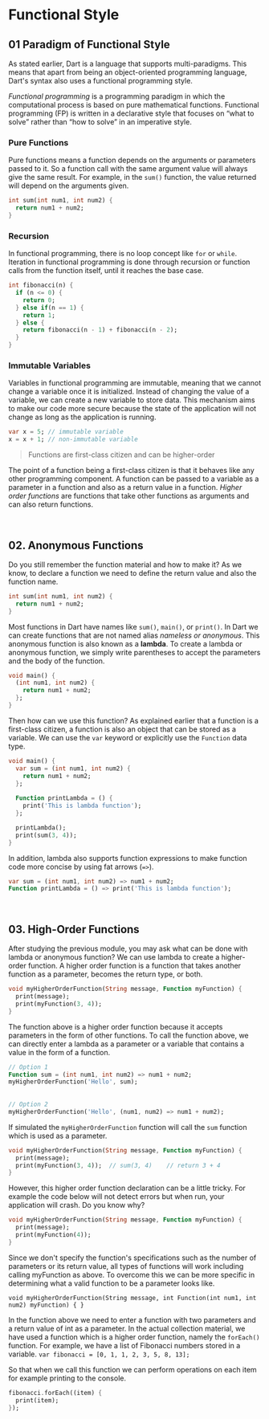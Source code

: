 # Functional Style

## 01 Paradigm of Functional Style
As stated earlier, Dart is a language that supports multi-paradigms. This means that apart from being an object-oriented programming language, Dart's syntax also uses a functional programming style.

*Functional programming* is a programming paradigm in which the computational process is based on pure mathematical functions. Functional programming (FP) is written in a declarative style that focuses on “what to solve” rather than “how to solve” in an imperative style.

### Pure Functions
Pure functions means a function depends on the arguments or parameters passed to it. So a function call with the same argument value will always give the same result. For example, in the `sum()` function, the value returned will depend on the arguments given.

```dart
int sum(int num1, int num2) {
  return num1 + num2;
}
```

### Recursion
In functional programming, there is no loop concept like `for` or `while`. Iteration in functional programming is done through recursion or function calls from the function itself, until it reaches the base case.

```dart
int fibonacci(n) {
  if (n <= 0) {
    return 0;
  } else if(n == 1) {
    return 1;
  } else {
    return fibonacci(n - 1) + fibonacci(n - 2);
  }
}
```

### Immutable Variables
Variables in functional programming are immutable, meaning that we cannot change a variable once it is initialized. Instead of changing the value of a variable, we can create a new variable to store data. This mechanism aims to make our code more secure because the state of the application will not change as long as the application is running.

```dart
var x = 5; // immutable variable 
x = x + 1; // non-immutable variable
```

> Functions are first-class citizen and can be higher-order

The point of a function being a first-class citizen is that it behaves like any other programming component. A function can be passed to a variable as a parameter in a function and also as a return value in a function. *Higher order functions* are functions that take other functions as arguments and can also return functions.

&emsp;
## 02. Anonymous Functions
Do you still remember the function material and how to make it? As we know, to declare a function we need to define the return value and also the function name.

```dart
int sum(int num1, int num2) {
  return num1 + num2;
}
```

Most functions in Dart have names like `sum()`, `main()`, or `print()`. In Dart we can create functions that are not named alias *nameless or anonymous*. This anonymous function is also known as a **lambda**. To create a lambda or anonymous function, we simply write parentheses to accept the parameters and the body of the function.

```dart
void main() {
  (int num1, int num2) {
    return num1 + num2;
  };
}
```

Then how can we use this function? As explained earlier that a function is a first-class citizen, a function is also an object that can be stored as a variable. We can use the `var` keyword or explicitly use the `Function` data type.

```dart
void main() {
  var sum = (int num1, int num2) {
    return num1 + num2;
  };
 
  Function printLambda = () {
    print('This is lambda function');
  };

  printLambda();
  print(sum(3, 4));
}
```

In addition, lambda also supports function expressions to make function code more concise by using fat arrows (`=>`).

```dart
var sum = (int num1, int num2) => num1 + num2;
Function printLambda = () => print('This is lambda function');
```

&emsp;
## 03. High-Order Functions
After studying the previous module, you may ask what can be done with lambda or anonymous function? We can use lambda to create a higher-order function. A higher order function is a function that takes another function as a parameter, becomes the return type, or both.

```dart
void myHigherOrderFunction(String message, Function myFunction) {
  print(message);
  print(myFunction(3, 4));
}
```

The function above is a higher order function because it accepts parameters in the form of other functions. To call the function above, we can directly enter a lambda as a parameter or a variable that contains a value in the form of a function.

```dart
// Option 1
Function sum = (int num1, int num2) => num1 + num2;
myHigherOrderFunction('Hello', sum);
 
 
// Option 2
myHigherOrderFunction('Hello', (num1, num2) => num1 + num2);
```

If simulated the `myHigherOrderFunction` function will call the `sum` function which is used as a parameter.

```dart
void myHigherOrderFunction(String message, Function myFunction) {
  print(message);
  print(myFunction(3, 4));  // sum(3, 4)    // return 3 + 4
}
```

However, this higher order function declaration can be a little tricky. For example the code below will not detect errors but when run, your application will crash. Do you know why?

```dart
void myHigherOrderFunction(String message, Function myFunction) {
  print(message);
  print(myFunction(4));
}
```

Since we don't specify the function's specifications such as the number of parameters or its return value, all types of functions will work including calling myFunction as above. To overcome this we can be more specific in determining what a valid function to be a parameter looks like.

`void myHigherOrderFunction(String message, int Function(int num1, int num2) myFunction) { }`

In the function above we need to enter a function with two parameters and a return value of int as a parameter. In the actual collection material, we have used a function which is a higher order function, namely the `forEach()` function. For example, we have a list of Fibonacci numbers stored in a variable. `var fibonacci = [0, 1, 1, 2, 3, 5, 8, 13];`

So that when we call this function we can perform operations on each item for example printing to the console.

```dart
fibonacci.forEach((item) {
  print(item);
});
```